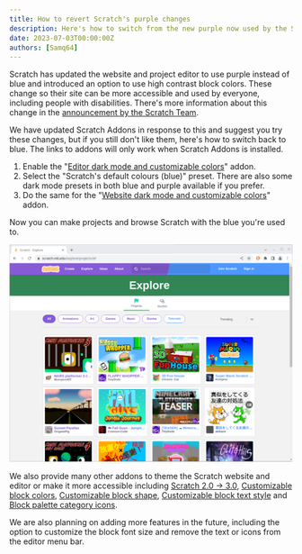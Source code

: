 ```yaml
---
title: How to revert Scratch's purple changes
description: Here's how to switch from the new purple now used by the Scratch website and editor back to blue with Scratch Addons.
date: 2023-07-03T00:00:00Z
authors: [Samq64]
---
```


Scratch has updated the website and project editor to use purple instead of blue and introduced an option to use high contrast block colors.
These change so their site can be more accessible and used by everyone,
including people with disabilities.
There's more information about this change in the [announcement by the Scratch Team](https://scratch.mit.edu/discuss/topic/689659/).

We have updated Scratch Addons in response to this and suggest you try these changes,
but if you still don't like them, here's how to switch back to blue.
The links to addons will only work when Scratch Addons is installed.

1. Enable the "[Editor dark mode and customizable colors](https://scratch.mit.edu/scratch-addons-extension/settings#addon-editor-dark-mode)" addon.
2. Select the "Scratch's default colours (blue)" preset.
There are also some dark mode presets in both blue and purple available if you prefer.
3. Do the same for the "[Website dark mode and customizable colors](https://scratch.mit.edu/scratch-addons-extension/settings#addon-dark-www)" addon.

Now you can make projects and browse Scratch with the blue you're used to.

![Scratch website with purple on one side and blue on the other](./purple-blue.png)

We also provide many other addons to theme the Scratch website and editor or make it more accessible including
[Scratch 2.0 → 3.0](https://scratch.mit.edu/scratch-addons-extension/settings#addon-scratchr2),
[Customizable block colors](https://scratch.mit.edu/scratch-addons-extension/settings#addon-editor-theme3),
[Customizable block shape](https://scratch.mit.edu/scratch-addons-extension/settings#addon-custom-block-shape),
[Customizable block text style](https://scratch.mit.edu/scratch-addons-extension/settings#addon-custom-block-text) and
[Block palette category icons](https://scratch.mit.edu/scratch-addons-extension/settings#addon-block-palette-icons).

We are also planning on adding more features in the future,
including the option to customize the block font size and remove the text or icons from the editor menu bar.
